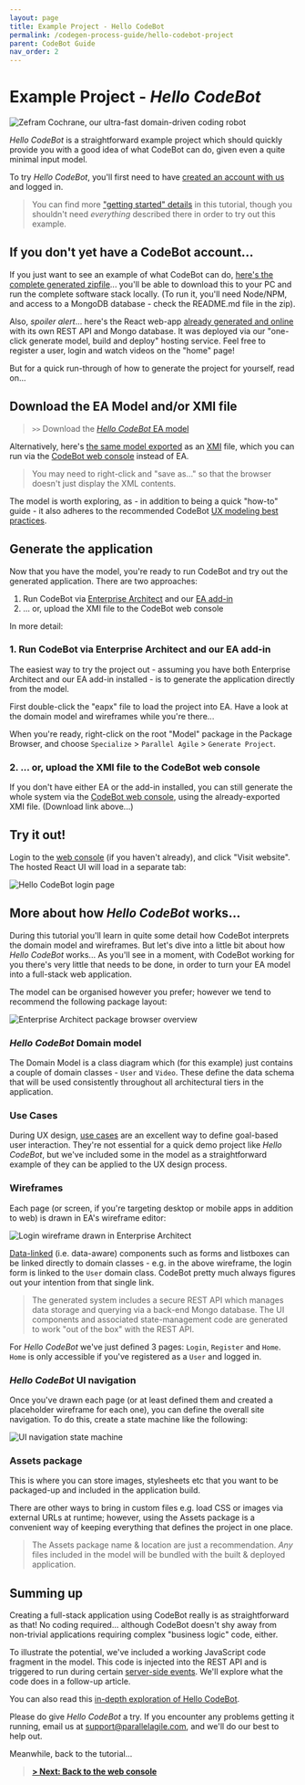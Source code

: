 ```yaml
---
layout: page
title: Example Project - Hello CodeBot
permalink: /codegen-process-guide/hello-codebot-project
parent: CodeBot Guide
nav_order: 2
---
```


# Example Project - *Hello CodeBot*

![Zefram Cochrane, our ultra-fast domain-driven coding robot](../images/zefram.png "Zefram Cochrane, our ultra-fast domain-driven coding robot")

*Hello CodeBot* is a straightforward example project which should quickly provide you with a good idea of what CodeBot can do, given even a quite minimal input model.

To try *Hello CodeBot*, you'll first need to have [created an account with us](https://parallelagile.net/) and logged in.

> You can find more ["getting started" details](getting-started/) in this tutorial, though you shouldn't need *everything* described there in order to try out this example.


## If you don't yet have a CodeBot account...

If you just want to see an example of what CodeBot can do, [here's the complete generated zipfile](../images/hello-codebot/hello.zip)... you'll be able to download this to your PC and run the complete software stack locally. (To run it, you'll need Node/NPM, and access to a MongoDB database - check the README.md file in the zip).

Also, *spoiler alert*... here's the React web-app [already generated and online](https://parallelagile.net/ui/hosted/matt/hello/Login) with its own REST API and Mongo database. It was deployed via our "one-click generate model, build and deploy" hosting service. Feel free to register a user, login and watch videos on the "home" page!

But for a quick run-through of how to generate the project for yourself, read on...

## Download the EA Model and/or XMI file

> `>>` Download the [*Hello CodeBot* EA model](../images/hello-codebot/HelloCodeBot-v1.0.0.eapx)

Alternatively, here's [the same model exported](../images/hello-codebot/HelloCodeBot-v1.0.0-EA.xml) as an [XMI](https://www.omg.org/spec/XMI/2.1/PDF) file, which you can run via the [CodeBot web console](https://parallelagile.net/) instead of EA.

> You may need to right-click and "save as..." so that the browser doesn't just display the XML contents.

The model is worth exploring, as - in addition to being a quick "how-to" guide - it also adheres to the recommended CodeBot [UX modeling best practices](../articles/ux_modeling_tips).

## Generate the application

Now that you have the model, you're ready to run CodeBot and try out the generated application. There are two approaches:

1. Run CodeBot via [Enterprise Architect](https://sparxsystems.com/) and our [EA add-in](https://parallelagile.net/EA)
2. ... or, upload the XMI file to the CodeBot web console

In more detail:

### 1. Run CodeBot via Enterprise Architect and our EA add-in

The easiest way to try the project out - assuming you have both Enterprise Architect and our EA add-in installed - is to generate the application directly from the model.

First double-click the "eapx" file to load the project into EA. Have a look at the domain model and wireframes while you're there...

When you're ready, right-click on the root "Model" package in the Package Browser, and choose `Specialize` > `Parallel Agile` > `Generate Project`.

### 2. ... or, upload the XMI file to the CodeBot web console

If you don't have either EA or the add-in installed, you can still generate the whole system via the [CodeBot web console](https://parallelagile.net/), using the already-exported XMI file. (Download link above...)

## Try it out!

Login to the [web console](https://parallelagile.net/) (if you haven't already), and click "Visit website". The hosted React UI will load in a separate tab:

![Hello CodeBot login page](../images/hello-codebot/login-page.png "Hello CodeBot login page")


## More about how *Hello CodeBot* works...

During this tutorial you'll learn in quite some detail how CodeBot interprets the domain model and wireframes. But let's dive into a little bit about how *Hello CodeBot* works... As you'll see in a moment, with CodeBot working for you there's very little that needs to be done, in order to turn your EA model into a full-stack web application.

The model can be organised however you prefer; however we tend to recommend the following package layout:

![Enterprise Architect package browser overview](../images/hello-codebot/package-browser-overview.png "Enterprise Architect package browser overview")

### *Hello CodeBot* Domain model

The Domain Model is a class diagram which (for this example) just contains a couple of domain classes - `User` and `Video`. These define the data schema that will be used consistently throughout all architectural tiers in the application.

### Use Cases

During UX design, [use cases](ux/use-cases) are an excellent way to define goal-based user interaction. They're not essential for a quick demo project like *Hello CodeBot*, but we've included some in the model as a straightforward example of they can be applied to the UX design process.

### Wireframes

Each page (or screen, if you're targeting desktop or mobile apps in addition to web) is drawn in EA's wireframe editor:

![Login wireframe drawn in Enterprise Architect](../images/hello-codebot/login-wireframe.png "Login wireframe drawn in Enterprise Architect")

[Data-linked](ux/data-linked-components) (i.e. data-aware) components such as forms and listboxes can be linked directly to domain classes - e.g. in the above wireframe, the login form is linked to the `User` domain class. CodeBot pretty much always figures out your intention from that single link.

> The generated system includes a secure REST API which manages data storage and querying via a back-end Mongo database. The UI components and associated state-management code are generated to work "out of the box" with the REST API.

For *Hello CodeBot* we've just defined 3 pages: `Login`, `Register` and `Home`. `Home` is only accessible if you've registered as a `User` and logged in.

### *Hello CodeBot* UI navigation

Once you've drawn each page (or at least defined them and created a placeholder wireframe for each one), you can define the overall site navigation. To do this, create a state machine like the following:

![UI navigation state machine](../images/hello-codebot/navigation-state-machine.png)


### Assets package

This is where you can store images, stylesheets etc that you want to be packaged-up and included in the application build.

There are other ways to bring in custom files e.g. load CSS or images via external URLs at runtime; however, using the Assets package is a convenient way of keeping everything that defines the project in one place.

> The Assets package name & location are just a recommendation. *Any* files included in the model will be bundled with the built & deployed application. 

## Summing up

Creating a full-stack application using CodeBot really is as straightforward as that! No coding required... although CodeBot doesn't shy away from non-trivial applications requiring complex "business logic" code, either.

To illustrate the potential, we've included a working JavaScript code fragment in the model. This code is injected into the REST API and is triggered to run during certain [server-side events](advanced/server-event-handlers). We'll explore what the code does in a follow-up article.

You can also read this [in-depth exploration of Hello CodeBot](https://medium.com/parallel-agile-blog/tutorial-hello-codebot-a-simple-secure-rich-media-low-code-application-2229a4296ea7).

Please do give *Hello CodeBot* a try. If you encounter any problems getting it running, email us at support@parallelagile.com, and we'll do our best to help out.

Meanwhile, back to the tutorial...

> **[> Next: Back to the web console](getting-started/web-console)**
